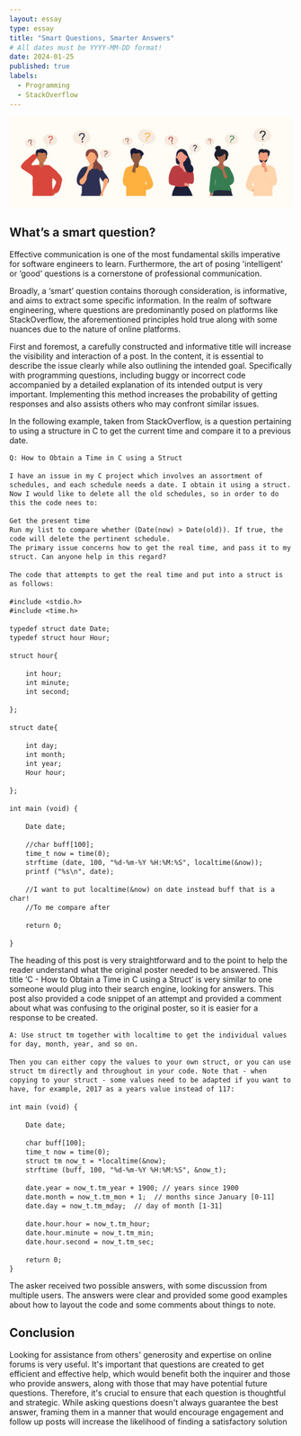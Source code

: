```yaml
---
layout: essay
type: essay
title: "Smart Questions, Smarter Answers"
# All dates must be YYYY-MM-DD format!
date: 2024-01-25
published: true
labels:
  - Programming
  - StackOverflow
---
```


<img width="1600px" class="rounded float-start pe-4" src="../img/smart-questions.jpg">

## What’s a smart question?
Effective communication is one of the most fundamental skills imperative for software engineers to learn. Furthermore, the art of posing 'intelligent' or ‘good’ questions is a cornerstone of professional communication. 

Broadly, a ‘smart’ question contains thorough consideration, is informative, and aims to extract some specific information. In the realm of software engineering, where questions are predominantly posed on platforms like StackOverflow, the aforementioned principles hold true along with some nuances due to the nature of online platforms.

First and foremost, a carefully constructed and informative title will increase the visibility and interaction of a post. In the content, it is essential to describe the issue clearly while also outlining the intended goal. Specifically with programming questions, including buggy or incorrect code accompanied by a detailed explanation of its intended output is very important. Implementing this method increases the probability of getting responses and also assists others who may confront similar issues.

In the following example, taken from StackOverflow, is a question pertaining to using a structure in C to get the current time and compare it to a previous date.

```
Q: How to Obtain a Time in C using a Struct

I have an issue in my C project which involves an assortment of schedules, and each schedule needs a date. I obtain it using a struct. Now I would like to delete all the old schedules, so in order to do this the code nees to:

Get the present time
Run my list to compare whether (Date(now) > Date(old)). If true, the code will delete the pertinent schedule.
The primary issue concerns how to get the real time, and pass it to my struct. Can anyone help in this regard?

The code that attempts to get the real time and put into a struct is as follows:

#include <stdio.h>
#include <time.h>

typedef struct date Date;
typedef struct hour Hour;

struct hour{

    int hour;
    int minute;
    int second;

};

struct date{

    int day;
    int month;
    int year;
    Hour hour;

};

int main (void) {

    Date date;

    //char buff[100];
    time_t now = time(0);    
    strftime (date, 100, "%d-%m-%Y %H:%M:%S", localtime(&now));
    printf ("%s\n", date);

    //I want to put localtime(&now) on date instead buff that is a char!
    //To me compare after

    return 0;

}
```
The heading of this post is very straightforward and to the point to help the reader understand what the original poster needed to be answered. This title ‘C - How to Obtain a Time in C using a Struct’ is very similar to one someone would plug into their search engine, looking for answers. This post also provided a code snippet of an attempt and provided a comment about what was confusing to the original poster, so it is easier for a response to be created.

```
A: Use struct tm together with localtime to get the individual values for day, month, year, and so on. 

Then you can either copy the values to your own struct, or you can use struct tm directly and throughout in your code. Note that - when copying to your struct - some values need to be adapted if you want to have, for example, 2017 as a years value instead of 117:

int main (void) {

    Date date;

    char buff[100];
    time_t now = time(0);
    struct tm now_t = *localtime(&now);
    strftime (buff, 100, "%d-%m-%Y %H:%M:%S", &now_t);

    date.year = now_t.tm_year + 1900; // years since 1900
    date.month = now_t.tm_mon + 1;  // months since January [0-11]
    date.day = now_t.tm_mday;  // day of month [1-31]

    date.hour.hour = now_t.tm_hour;
    date.hour.minute = now_t.tm_min;
    date.hour.second = now_t.tm_sec;

    return 0;
}

```

The asker received two possible answers, with some discussion from multiple users. The answers were clear and provided some good examples about how to layout the code and some comments about things to note. 

## Conclusion

Looking for assistance from others' generosity and expertise on online forums is very useful. It's important that questions are created to get efficient and effective help, which would benefit both the inquirer and those who provide answers, along with those that may have potential future questions. Therefore, it's crucial to ensure that each question is thoughtful and strategic. While asking questions doesn't always guarantee the best answer, framing them in a manner that would encourage engagement and follow up posts will increase the likelihood of finding a satisfactory solution
